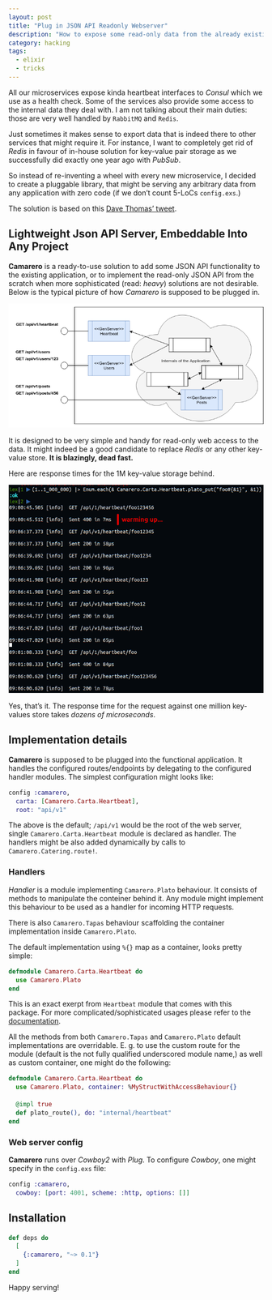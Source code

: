 ```yaml
---
layout: post
title: "Plug in JSON API Readonly Webserver"
description: "How to expose some read-only data from the already existing Elixir application with zero code"
category: hacking
tags:
  - elixir
  - tricks
---
```


All our microservices expose kinda heartbeat interfaces to _Consul_ which we use as a health check. Some of the services also provide some access to the internal data they deal with. I am not talking about their main duties: those are very well handled by `RabbitMQ` and `Redis`.

Just sometimes it makes sense to export data that is indeed there to other services that might require it. For instance, I want to completely get rid of _Redis_ in favour of in-house solution for key-value pair storage as we successfully did exactly one year ago with _PubSub_.

So instead of re-inventing a wheel with every new microservice, I decided to create a pluggable library, that might be serving any arbitrary data from any application with zero code (if we don’t count 5-LoCs `config.exs`.)

The solution is based on this [Dave Thomas’ tweet](https://twitter.com/pragdave/status/1077775018942185472?s=20).

## Lightweight Json API Server, Embeddable Into Any Project

**Camarero** is a ready-to-use solution to add some JSON API functionality to the existing application, or to implement the read-only JSON API from the scratch when more sophisticated (read: _heavy_) solutions are not desirable. Below is the typical picture of how _Camarero_ is supposed to be plugged in.

![Camarero Ties](https://raw.githubusercontent.com/am-kantox/camarero/master/stuff/camarero.png)

It is designed to be very simple and handy for read-only web access to the data. It might indeed be a good candidate to replace _Redis_ or any other key-value store. **It is blazingly, dead fast.**

Here are response times for the 1M key-value storage behind.

![1M key-value storage lookup: 10μs±](https://raw.githubusercontent.com/am-kantox/camarero/master/stuff/1M.png)

Yes, that’s it. The response time for the request against one million key-values store takes _dozens of microseconds_.

## Implementation details

**Camarero** is supposed to be plugged into the functional application. It handles the configured routes/endpoints by delegating to the configured handler modules. The simplest configuration might looks like:

```elixir
config :camarero,
  carta: [Camarero.Carta.Heartbeat],
  root: "api/v1"
```

The above is the default; `/api/v1` would be the root of the web server, single `Camarero.Carta.Heartbeat` module is declared as handler. The handlers might be also added dynamically by calls to `Camarero.Catering.route!`.

### Handlers

_Handler_ is a module implementing `Camarero.Plato` behaviour. It consists of methods to manipulate the conteiner behind it. Any module might implement this behaviour to be used as a handler for incoming HTTP requests.

There is also `Camarero.Tapas` behaviour scaffolding the container implementation inside `Camarero.Plato`.

The default implementation using `%{}` map as a container, looks pretty simple:

```elixir
defmodule Camarero.Carta.Heartbeat do
  use Camarero.Plato
end
```

This is an exact exerpt from `Heartbeat` module that comes with this package. For more complicated/sophisticated usages please refer to the [documentation](https://hexdocs.pm/camarero).

All the methods from both `Camarero.Tapas` and `Camarero.Plato` default implementations are overridable. E. g. to use the custom route for the module (default is the not fully qualified underscored module name,) as well as custom container, one might do the following:

```elixir
defmodule Camarero.Carta.Heartbeat do
  use Camarero.Plato, container: %MyStructWithAccessBehaviour{}

  @impl true
  def plato_route(), do: "internal/heartbeat"
end
```

### Web server config

**Camarero** runs over _Cowboy2_ with _Plug_. To configure _Cowboy_, one might specify in the `config.exs` file:

```elixir
config :camarero,
  cowboy: [port: 4001, scheme: :http, options: []]
```

## Installation

```elixir
def deps do
  [
    {:camarero, "~> 0.1"}
  ]
end
```

Happy serving!

